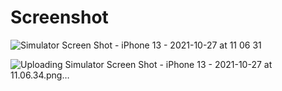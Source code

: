 # Screenshot 


![Simulator Screen Shot - iPhone 13 - 2021-10-27 at 11 06 31](https://user-images.githubusercontent.com/90309641/139006017-0813517a-2a91-4ba7-bced-6ba39f1b3391.png)



![Uploading Simulator Screen Shot - iPhone 13 - 2021-10-27 at 11.06.34.png…]()
